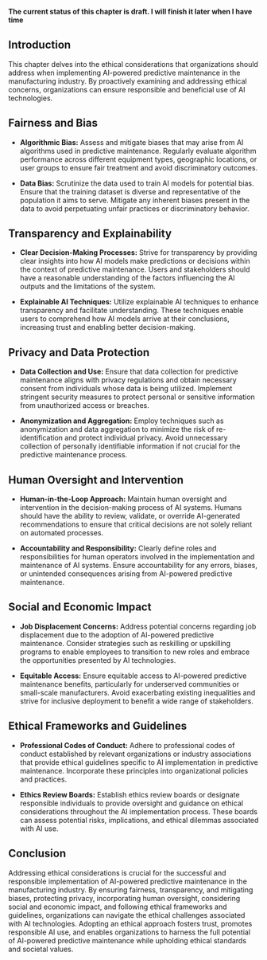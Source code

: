 **The current status of this chapter is draft. I will finish it later when I have time**

Introduction
------------

This chapter delves into the ethical considerations that organizations should address when implementing AI-powered predictive maintenance in the manufacturing industry. By proactively examining and addressing ethical concerns, organizations can ensure responsible and beneficial use of AI technologies.

Fairness and Bias
-----------------

* **Algorithmic Bias:** Assess and mitigate biases that may arise from AI algorithms used in predictive maintenance. Regularly evaluate algorithm performance across different equipment types, geographic locations, or user groups to ensure fair treatment and avoid discriminatory outcomes.

* **Data Bias:** Scrutinize the data used to train AI models for potential bias. Ensure that the training dataset is diverse and representative of the population it aims to serve. Mitigate any inherent biases present in the data to avoid perpetuating unfair practices or discriminatory behavior.

Transparency and Explainability
-------------------------------

* **Clear Decision-Making Processes:** Strive for transparency by providing clear insights into how AI models make predictions or decisions within the context of predictive maintenance. Users and stakeholders should have a reasonable understanding of the factors influencing the AI outputs and the limitations of the system.

* **Explainable AI Techniques:** Utilize explainable AI techniques to enhance transparency and facilitate understanding. These techniques enable users to comprehend how AI models arrive at their conclusions, increasing trust and enabling better decision-making.

Privacy and Data Protection
---------------------------

* **Data Collection and Use:** Ensure that data collection for predictive maintenance aligns with privacy regulations and obtain necessary consent from individuals whose data is being utilized. Implement stringent security measures to protect personal or sensitive information from unauthorized access or breaches.

* **Anonymization and Aggregation:** Employ techniques such as anonymization and data aggregation to minimize the risk of re-identification and protect individual privacy. Avoid unnecessary collection of personally identifiable information if not crucial for the predictive maintenance process.

Human Oversight and Intervention
--------------------------------

* **Human-in-the-Loop Approach:** Maintain human oversight and intervention in the decision-making process of AI systems. Humans should have the ability to review, validate, or override AI-generated recommendations to ensure that critical decisions are not solely reliant on automated processes.

* **Accountability and Responsibility:** Clearly define roles and responsibilities for human operators involved in the implementation and maintenance of AI systems. Ensure accountability for any errors, biases, or unintended consequences arising from AI-powered predictive maintenance.

Social and Economic Impact
--------------------------

* **Job Displacement Concerns:** Address potential concerns regarding job displacement due to the adoption of AI-powered predictive maintenance. Consider strategies such as reskilling or upskilling programs to enable employees to transition to new roles and embrace the opportunities presented by AI technologies.

* **Equitable Access:** Ensure equitable access to AI-powered predictive maintenance benefits, particularly for underserved communities or small-scale manufacturers. Avoid exacerbating existing inequalities and strive for inclusive deployment to benefit a wide range of stakeholders.

Ethical Frameworks and Guidelines
---------------------------------

* **Professional Codes of Conduct:** Adhere to professional codes of conduct established by relevant organizations or industry associations that provide ethical guidelines specific to AI implementation in predictive maintenance. Incorporate these principles into organizational policies and practices.

* **Ethics Review Boards:** Establish ethics review boards or designate responsible individuals to provide oversight and guidance on ethical considerations throughout the AI implementation process. These boards can assess potential risks, implications, and ethical dilemmas associated with AI use.

Conclusion
----------

Addressing ethical considerations is crucial for the successful and responsible implementation of AI-powered predictive maintenance in the manufacturing industry. By ensuring fairness, transparency, and mitigating biases, protecting privacy, incorporating human oversight, considering social and economic impact, and following ethical frameworks and guidelines, organizations can navigate the ethical challenges associated with AI technologies. Adopting an ethical approach fosters trust, promotes responsible AI use, and enables organizations to harness the full potential of AI-powered predictive maintenance while upholding ethical standards and societal values.
